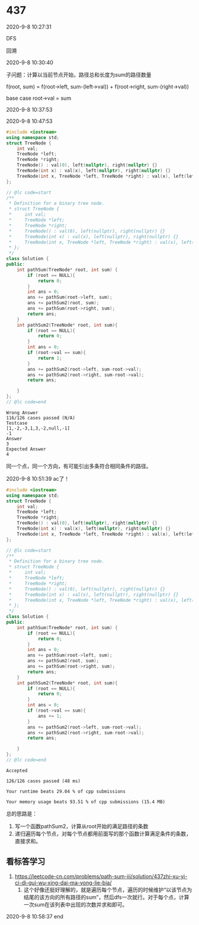 # 437

2020-9-8 10:27:31

DFS

回溯

2020-9-8 10:30:40


子问题：计算以当前节点开始，路径总和长度为sum的路径数量

f(root, sum) = f(root->left, sum-(left->val)) + f(root->right, sum-(right->val))

base case
root->val = sum

2020-9-8 10:37:53

2020-9-8 10:47:53

```cpp
#include <iostream>
using namespace std;
struct TreeNode {
    int val;
    TreeNode *left;
    TreeNode *right;
    TreeNode() : val(0), left(nullptr), right(nullptr) {}
    TreeNode(int x) : val(x), left(nullptr), right(nullptr) {}
    TreeNode(int x, TreeNode *left, TreeNode *right) : val(x), left(left), right(right) {}
};

// @lc code=start
/**
 * Definition for a binary tree node.
 * struct TreeNode {
 *     int val;
 *     TreeNode *left;
 *     TreeNode *right;
 *     TreeNode() : val(0), left(nullptr), right(nullptr) {}
 *     TreeNode(int x) : val(x), left(nullptr), right(nullptr) {}
 *     TreeNode(int x, TreeNode *left, TreeNode *right) : val(x), left(left), right(right) {}
 * };
 */
class Solution {
public:
    int pathSum(TreeNode* root, int sum) {
        if (root == NULL){
            return 0;
        }
        int ans = 0;
        ans += pathSum(root->left, sum);
        ans += pathSum2(root, sum);
        ans += pathSum(root->right, sum);
        return ans;
    }
    int pathSum2(TreeNode* root, int sum){
        if (root == NULL){
            return 0;
        }
        int ans = 0;
        if (root->val == sum){
            return 1;
        }
        ans += pathSum2(root->left, sum-root->val);
        ans += pathSum2(root->right, sum-root->val);
        return ans;

    }
};
// @lc code=end


```

```
Wrong Answer
116/126 cases passed (N/A)
Testcase
[1,-2,-3,1,3,-2,null,-1]
-1
Answer
3
Expected Answer
4
```

同一个点，同一个方向，有可能引出多条符合相同条件的路径。



2020-9-8 10:51:39
ac了！

```cpp
#include <iostream>
using namespace std;
struct TreeNode {
    int val;
    TreeNode *left;
    TreeNode *right;
    TreeNode() : val(0), left(nullptr), right(nullptr) {}
    TreeNode(int x) : val(x), left(nullptr), right(nullptr) {}
    TreeNode(int x, TreeNode *left, TreeNode *right) : val(x), left(left), right(right) {}
};

// @lc code=start
/**
 * Definition for a binary tree node.
 * struct TreeNode {
 *     int val;
 *     TreeNode *left;
 *     TreeNode *right;
 *     TreeNode() : val(0), left(nullptr), right(nullptr) {}
 *     TreeNode(int x) : val(x), left(nullptr), right(nullptr) {}
 *     TreeNode(int x, TreeNode *left, TreeNode *right) : val(x), left(left), right(right) {}
 * };
 */
class Solution {
public:
    int pathSum(TreeNode* root, int sum) {
        if (root == NULL){
            return 0;
        }
        int ans = 0;
        ans += pathSum(root->left, sum);
        ans += pathSum2(root, sum);
        ans += pathSum(root->right, sum);
        return ans;
    }
    int pathSum2(TreeNode* root, int sum){
        if (root == NULL){
            return 0;
        }
        int ans = 0;
        if (root->val == sum){
            ans += 1;
        }
        ans += pathSum2(root->left, sum-root->val);
        ans += pathSum2(root->right, sum-root->val);
        return ans;

    }
};
// @lc code=end


```

```
Accepted

126/126 cases passed (48 ms)

Your runtime beats 29.04 % of cpp submissions

Your memory usage beats 93.51 % of cpp submissions (15.4 MB)
```


总的思路是：
1. 写一个函数pathSum2，计算从root开始的满足路径的条数
2. 递归遍历每个节点，对每个节点都用前面写的那个函数计算满足条件的条数，直接求和。


## 看标答学习

1. https://leetcode-cn.com/problems/path-sum-iii/solution/437zhi-xu-yi-ci-di-gui-wu-xing-dai-ma-yong-lie-bia/
   1. 这个好像还挺好理解的，就是遍历每个节点，遍历的时候维护“以该节点为结尾的该方向的所有路径的sum”，然后dfs一次就行。对于每个点，计算一次sum在该列表中出现的次数并求和即可。




2020-9-8 10:58:37
end